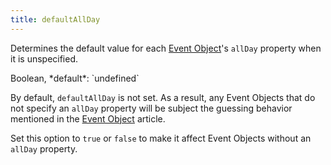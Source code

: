 ```yaml
---
title: defaultAllDay
---
```


Determines the default value for each [Event Object](event-object)'s `allDay` property when it is unspecified.

<div class='spec' markdown='1'>
Boolean, *default*: `undefined`
</div>

By default, `defaultAllDay` is not set. As a result, any Event Objects that do not specify an `allDay` property will be subject the guessing behavior mentioned in the [Event Object](event-object) article.

Set this option to `true` or `false` to make it affect Event Objects without an `allDay` property.
